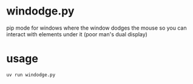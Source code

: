 # windodge.py
pip mode for windows where the window dodges the mouse so you can interact with elements under it (poor man's dual display)

# usage
```uv run windodge.py```